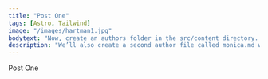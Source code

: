 ```yaml
---
title: "Post One"
tags: [Astro, Tailwind]
image: "/images/hartman1.jpg" 
bodytext: "Now, create an authors folder in the src/content directory. In the authors folder, create a sample author file called david.md with the following content."
description: "We’ll also create a second author file called monica.md with the following content:"
---
```


Post One

